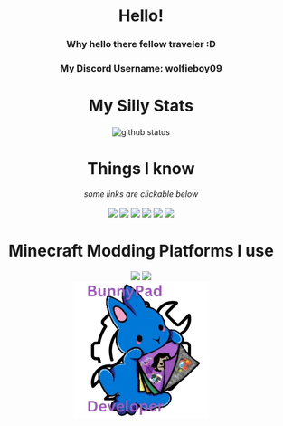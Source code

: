 <h1 align='center'>Hello!</h2>
<h3 align='center'><b>Why hello there fellow traveler :D</b></h3>
<h3 align='center'>My Discord Username: wolfieboy09</h3>

<h1 align='center'>My Silly Stats</h2>
<div align='center'>

  <img align='center' src="https://github-readme-stats.vercel.app/api?username=Wolfieboy09&layout=compact&show_icons=true&count_private=true&theme=dark" alt="github status"/>
</div>

<h1 align='center'>Things I know</h1>

<div align='center'><i>some links are clickable below</i></div>
<br>
<!--no questions asked-->
<div align='center'>
  <img src='https://img.shields.io/badge/-HTML-000000?logo=html5&logoColor=orange&style=for-the-badge'>
  <img src='https://img.shields.io/badge/-JAVASCRIPT-000000?logo=javascript&logoColor=yellow&style=for-the-badge'>
  <img src='https://img.shields.io/badge/-PYTHON-000000?logo=python&style=for-the-badge'>
  <a href='https://scratch.mit.edu/users/wolfieboy09'><img src='https://img.shields.io/badge/-SCRATCH-000000?logo=scratch&logoColor=yellow&style=for-the-badge'></a>
  <img src='https://img.shields.io/badge/Java-000000?style=for-the-badge&logo=openjdk&logoColor=red'>
  <img src='https://img.shields.io/badge/flask-000000?style
=for-the-badge&logo=flask&logoColor=white'>
</div>

<h1 align='center'>Minecraft Modding Platforms I use</h1>

<div align='center'>
  <a href='https://modrinth.com/user/Wolfieboy09'><img src='https://img.shields.io/badge/Modrinth-000000?style=for-the-badge&logo=modrinth&logoColor=lime' /></a>
  <a href='https://www.curseforge.com/members/wolfieboy09/projects'><img src='https://img.shields.io/badge/Curseforge-000000?style=for-the-badge&logo=curseforge&logoColor=red'></a>
</div>

<div align='center'><a href="https://github.com/GSYT-Productions/BunnyPad-SRC/"><img align='center' src='https://raw.githubusercontent.com/Wolfieboy09/Wolfieboy09/main/BunnyPadDevBadge.png'></a></div>
